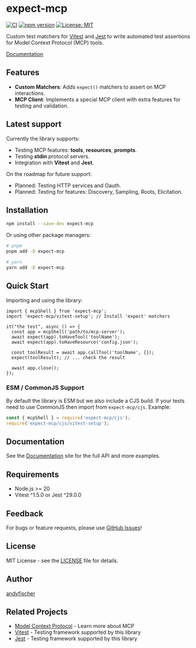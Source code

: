 # expect-mcp

[![CI](https://github.com/facetlayer/expect-mcp/actions/workflows/ci.yml/badge.svg)](https://github.com/facetlayer/expect-mcp/actions/workflows/ci.yml)
[![npm version](https://badge.fury.io/js/expect-mcp.svg)](https://badge.fury.io/js/expect-mcp)
[![License: MIT](https://img.shields.io/badge/License-MIT-yellow.svg)](https://opensource.org/licenses/MIT)

Custom test matchers for [Vitest](https://vitest.dev/) and [Jest](https://jestjs.io/) to write automated test assertions for Model Context Protocol (MCP) tools.

[Documentation](https://facetlayer.github.io/expect-mcp/)

## Features

- **Custom Matchers**: Adds `expect()` matchers to assert on MCP interactions.
- **MCP Client**: Implements a special MCP client with extra features for testing and validation.

## Latest support

Currently the library supports:

- Testing MCP features: **tools**, **resources**, **prompts**.
- Testing **stdin** protocol servers.
- Integration with **Vitest** and **Jest**.

On the roadmap for future support:

- Planned: Testing HTTP services and Oauth.
- Planned: Testing for features: Discovery, Sampling, Roots, Elicitation.

## Installation

```bash
npm install --save-dev expect-mcp
```

Or using other package managers:

```bash
# pnpm
pnpm add -D expect-mcp

# yarn
yarn add -D expect-mcp
```

## Quick Start

Importing and using the library:

```
import { mcpShell } from 'expect-mcp';
import 'expect-mcp/vitest-setup'; // Install 'expect' matchers

it("the test", async () => {
  const app = mcpShell('path/to/mcp-server');
  await expect(app).toHaveTool('toolName');
  await expect(app).toHaveResource('config.json');

  const toolResult = await app.callTool('toolName', {});
  expect(toolResult); // ... check the result

  await app.close();
});
```

### ESM / CommonJS Support

By default the library is ESM but we also include a CJS build.
If your tests need to use CommonJS then import from `expect-mcp/cjs`. Example:

```javascript
const { mcpShell } = require('expect-mcp/cjs');
require('expect-mcp/cjs/vitest-setup');
```

## Documentation

See the [Documentation](https://facetlayer.github.io/expect-mcp/) site for the full API and more examples.

## Requirements

- Node.js >= 20
- Vitest ^1.5.0 or Jest ^29.0.0

## Feedback

For bugs or feature requests, please use [GitHub Issues](https://github.com/facetlayer/expect-mcp/issues)!

## License

MIT License - see the [LICENSE](LICENSE) file for details.

## Author

[andyfischer](https://github.com/andyfischer)

## Related Projects

- [Model Context Protocol](https://modelcontextprotocol.io/) - Learn more about MCP
- [Vitest](https://vitest.dev/) - Testing framework supported by this library
- [Jest](https://jestjs.io/) - Testing framework supported by this library
